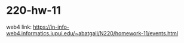 # 220-hw-11

web4 link: https://in-info-web4.informatics.iupui.edu/~abatgali/N220/homework-11/events.html
